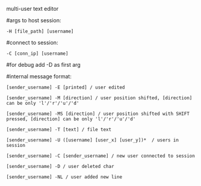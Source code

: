 multi-user text editor


#args to host session: 

`-H [file_path] [username]`

#connect to session:

`-C [conn_ip] [username]`
 
#for debug add -D as first arg

#internal message format:

    [sender_username] -E [printed] / user edited

    [sender_username] -M [direction] / user position shifted, [direction] can be only 'l'/'r'/'u'/'d'

    [sender_username] -MS [direction] / user position shifted with SHIFT pressed, [direction] can be only 'l'/'r'/'u'/'d'

    [sender_username] -T [text] / file text

    [sender_username] -U ([username] [user_x] [user_y])*  / users in session

    [sender_username] -C [sender_username] / new user connected to session

    [sender_username] -D / user deleted char

    [sender_username] -NL / user added new line
